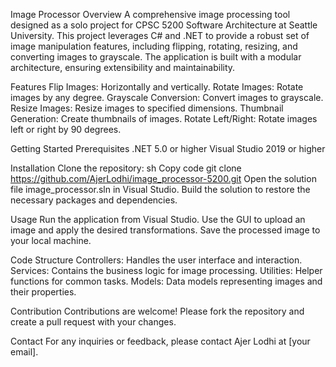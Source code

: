 Image Processor 
Overview
A comprehensive image processing tool designed as a solo project for CPSC 5200 Software Architecture at Seattle University. This project leverages C# and .NET to provide a robust set of image manipulation features, including flipping, rotating, resizing, and converting images to grayscale. The application is built with a modular architecture, ensuring extensibility and maintainability.

Features
Flip Images: Horizontally and vertically.
Rotate Images: Rotate images by any degree.
Grayscale Conversion: Convert images to grayscale.
Resize Images: Resize images to specified dimensions.
Thumbnail Generation: Create thumbnails of images.
Rotate Left/Right: Rotate images left or right by 90 degrees.

Getting Started
  Prerequisites
  .NET 5.0 or higher
  Visual Studio 2019 or higher

Installation
  Clone the repository:
  sh
  Copy code
  git clone https://github.com/AjerLodhi/image_processor-5200.git
  Open the solution file image_processor.sln in Visual Studio.
  Build the solution to restore the necessary packages and dependencies.

Usage
Run the application from Visual Studio.
Use the GUI to upload an image and apply the desired transformations.
Save the processed image to your local machine.

Code Structure
Controllers: Handles the user interface and interaction.
Services: Contains the business logic for image processing.
Utilities: Helper functions for common tasks.
Models: Data models representing images and their properties.

Contribution
Contributions are welcome! Please fork the repository and create a pull request with your changes.

Contact
For any inquiries or feedback, please contact Ajer Lodhi at [your email].
